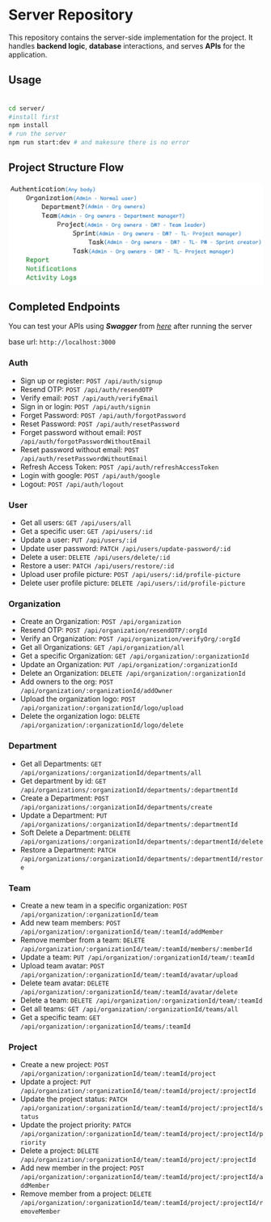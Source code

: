 # Server Repository

This repository contains the server-side implementation for the project. It handles **backend logic**, **database** interactions, and serves **APIs** for the application.

## Usage

```bash

cd server/
#install first
npm install
# run the server
npm run start:dev # and makesure there is no error
```

## Project Structure Flow

![tasktrial flow](./images/structure_flow.png)

## Completed Endpoints

You can test your APIs using **_Swagger_** from [_here_](http://localhost:3000/api-docs/) after running the server

base url: `http://localhost:3000`

### Auth

- Sign up or register: `POST /api/auth/signup`
- Resend OTP: `POST /api/auth/resendOTP`
- Verify email: `POST /api/auth/verifyEmail`
- Sign in or login: `POST /api/auth/signin`
- Forget Password: `POST /api/auth/forgotPassword`
- Reset Password: `POST /api/auth/resetPassword`
- Forget password without email: `POST /api/auth/forgotPasswordWithoutEmail`
- Reset password without email: `POST /api/auth/resetPasswordWithoutEmail`
- Refresh Access Token: `POST /api/auth/refreshAccessToken`
- Login with google: `POST /api/auth/google`
- Logout: `POST /api/auth/logout`

### User

- Get all users: `GET /api/users/all`
- Get a specific user: `GET /api/users/:id`
- Update a user: `PUT /api/users/:id`
- Update user password: `PATCH /api/users/update-password/:id`
- Delete a user: `DELETE /api/users/delete/:id`
- Restore a user: `PATCH /api/users/restore/:id`
- Upload user profile picture: `POST /api/users/:id/profile-picture`
- Delete user profile picture: `DELETE /api/users/:id/profile-picture`

### Organization

- Create an Organization: `POST /api/organization`
- Resend OTP: `POST /api/organization/resendOTP/:orgId`
- Verify an Organization: `POST /api/organization/verifyOrg/:orgId`
- Get all Organizations: `GET /api/organization/all`
- Get a specific Organization: `GET /api/organization/:organizationId`
- Update an Organization: `PUT /api/organization/:organizationId`
- Delete an Organization: `DELETE /api/organization/:organizationId`
- Add owners to the org: `POST /api/organization/:organizationId/addOwner`
- Upload the organization logo: `POST /api/organization/:organizationId/logo/upload`
- Delete the organization logo: `DELETE /api/organization/:organizationId/logo/delete`

### Department

- Get all Departments: `GET /api/organizations/:organizationId/departments/all`
- Get department by id: `GET /api/organizations/:organizationId/departments/:departmentId`
- Create a Department: `POST /api/organizations/:organizationId/departments/create`
- Update a Department: `PUT /api/organizations/:organizationId/departments/:departmentId`
- Soft Delete a Department: `DELETE /api/organizations/:organizationId/departments/:departmentId/delete`
- Restore a Department: `PATCH /api/organizations/:organizationId/departments/:departmentId/restore`

### Team

- Create a new team in a specific organization: `POST /api/organization/:organizationId/team`
- Add new team members: `POST /api/organization/:organizationId/team/:teamId/addMember`
- Remove member from a team: `DELETE /api/organization/:organizationId/team/:teamId/members/:memberId`
- Update a team: `PUT /api/organization/:organizationId/team/:teamId`
- Upload team avatar: `POST /api/organization/:organizationId/team/:teamId/avatar/upload`
- Delete team avatar: `DELETE /api/organization/:organizationId/team/:teamId/avatar/delete`
- Delete a team: `DELETE /api/organization/:organizationId/team/:teamId`
- Get all teams: `GET /api/organization/:organizationId/teams/all`
- Get a specific team: `GET /api/organization/:organizationId/teams/:teamId`

### Project

- Create a new project: `POST /api/organization/:organizationId/team/:teamId/project`
- Update a project: `PUT /api/organization/:organizationId/team/:teamId/project/:projectId`
- Update the project status: `PATCH /api/organization/:organizationId/team/:teamId/project/:projectId/status`
- Update the project priority: `PATCH /api/organization/:organizationId/team/:teamId/project/:projectId/priority`
- Delete a project: `DELETE /api/organization/:organizationId/team/:teamId/project/:projectId`
- Add new member in the project: `POST /api/organization/:organizationId/team/:teamId/project/:projectId/addMember`
- Remove member from a project: `DELETE /api/organization/:organizationId/team/:teamId/project/:projectId/removeMember`
